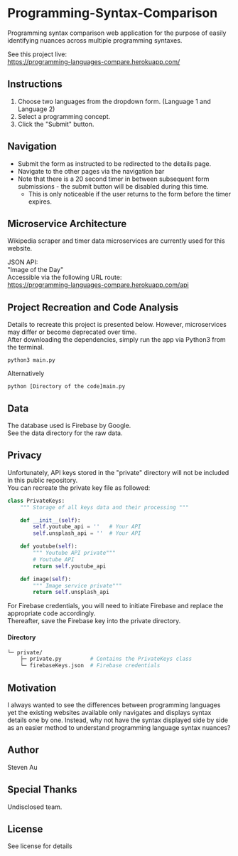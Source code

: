 # Programming-Syntax-Comparison
Programming syntax comparison web application for the purpose of easily identifying nuances across multiple programming syntaxes.

See this project live:  
https://programming-languages-compare.herokuapp.com/  

## Instructions
1. Choose two languages from the dropdown form. (Language 1 and Language 2)
2. Select a programming concept.
3. Click the "Submit" button.

## Navigation
* Submit the form as instructed to be redirected to the details page.
* Navigate to the other pages via the navigation bar
* Note that there is a 20 second timer in between subsequent form submissions - the submit button will be disabled during this time.
  * This is only noticeable if the user returns to the form before the timer expires.

## Microservice Architecture
Wikipedia scraper and timer data microservices are currently used for this website. 

JSON API:  
"Image of the Day"  
Accessible via the following URL route:  
https://programming-languages-compare.herokuapp.com/api

## Project Recreation and Code Analysis
Details to recreate this project is presented below. However, microservices may differ or become deprecated over time.  
After downloading the dependencies, simply run the app via Python3 from the terminal.

```
python3 main.py
```
Alternatively
```
python [Directory of the code]main.py
```

## Data
The database used is Firebase by Google.  
See the data directory for the raw data.  

## Privacy
Unfortunately, API keys stored in the "private" directory will not be included in this public repository.  
You can recreate the private key file as followed:  
```python
class PrivateKeys:
    """ Storage of all keys data and their processing """

    def __init__(self):
        self.youtube_api = ''   # Your API
        self.unsplash_api = ''  # Your API

    def youtube(self):
        """ Youtube API private"""
        # Youtube API
        return self.youtube_api

    def image(self):
        """ Image service private"""
        return self.unsplash_api
```
For Firebase credentials, you will need to initiate Firebase and replace the appropriate code accordingly.  
Thereafter, save the Firebase key into the private directory.

#### Directory
```graphql
└─ private/
    ├─ private.py         # Contains the PrivateKeys class
    └─ firebaseKeys.json  # Firebase credentials
```

## Motivation
I always wanted to see the differences between programming languages yet the existing websites available only navigates and displays syntax details one by one. Instead, why not have the syntax displayed side by side as an easier method to understand programming language syntax nuances?

## Author
Steven Au

## Special Thanks
Undisclosed team.

## License
See license for details
